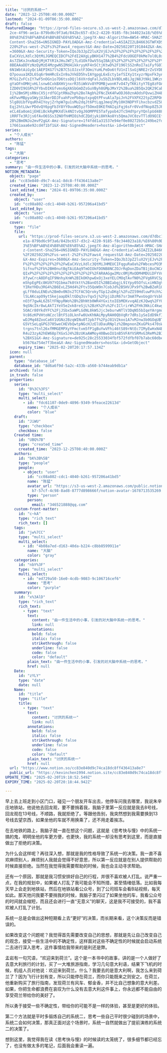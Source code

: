```yaml
---
title: "讨厌的系统一"
date: "2023-12-25T08:40:00.000Z"
lastmod: "2024-01-09T06:35:00.000Z"
draft: false
featuredImage: "https://prod-files-secure.s3.us-west-2.amazonaws.com/d7dbc101-8\
  2ce-4f96-ae1a-879bd6c9f3a6/842bc657-d3c2-4220-9185-f8c344023a18/%E6%80%9D%E8%\
  80%83%E5%BF%AB%E4%B8%8E%E6%85%A2.jpeg?X-Amz-Algorithm=AWS4-HMAC-SHA256&X-Amz-\
  Content-Sha256=UNSIGNED-PAYLOAD&X-Amz-Credential=ASIAZI2LB4663GTWFXDS%2F20250\
  220%2Fus-west-2%2Fs3%2Faws4_request&X-Amz-Date=20250220T191844Z&X-Amz-Expires\
  =3600&X-Amz-Security-Token=IQoJb3JpZ2luX2VjEJv%2F%2F%2F%2F%2F%2F%2F%2F%2F%2Fw\
  EaCXVzLXdlc3QtMiJGMEQCIDCF%2FdI2AXgLyBKH1477%2B4%2FdcUOGEF0kMe7ol0L0xT5yAiA7B\
  As7ZbKxJnxNaDjMjKTtR1kJHuJWTj7Ld1OkfOwV5SqIBAjE%2F%2F%2F%2F%2F%2F%2F%2F%2F%2F\
  8BEAAaDDYzNzQyMzE4MzgwNSIMd4ikkryyKF4n5CtjKtwD%2F196lSS2nRoI7aiFyfGO7Kzotf8Dl\
  6N1WbtAiGyQc1AEPIKG7l%2B7C5iOJzxtF3OmiYuHLPeDo6tfU1nIlSxGjNRE2rZvSYDErLlpnEDl\
  Q7pouua1KDL6Sq6r9mHRcExIn9aJVkED5hvIAYgpgL6xEcty1efSIXy1txyzrNpxFk3yAouVt%2BD\
  M7GiZvFCsIY7wF5nOGn1o7D6tssDQjl6VXrdqFalJu5bZLbV8DLmBiJgjN8JtNkL1WKznGSRzMX2C\
  gYaOFnOMHjvHLlsnw6CxkBXHVjnxrR35iWkVv8YPOMBjwonKfvO47yTKKityY7Eg8zFOA9nZMacDu\
  IZD0VI9GSR%2FYbvDIKGfvms6gXASbGmDZsGuVByh8GMpJMxY2%2Bua%2B5Qx2QK29CabXKMnAhs6\
  Ij%2BmSMjsRNsCX5jrdfGCptRNaZhp%2Bo7Agb%2FNcZkK4FwODJ60znAOdsFQvwiZH4EdOhNcM3c\
  oKFwvMBpyaSWyjUJAerDDJFuahPzePb0qutxpqQtPFvuAla7piJn%2FVXPX22tpZ2RPOm8Xb1QMsd\
  5lg8UibfVquRh4IYoyjZrhpW7gu1sMu2dqJt6PtLqgJmeqlMy10H3NDPYFihxcbzvdZ5UsgAlFow8\
  Eqj2htLUwrPDdvQY6pgFb3Y8YY0uuWQ5yzf5OmxE0KEfHAIqiFqj6sFr0VvdfNop8Z5JPO6lZ1BEf\
  eCL4Ea0om1jEHEiBckRgMKXdlk4NItvOgJ6OMPPE5Tafypob4JTc5HdYpryYQnlpUd488L3VliQDd\
  iRRFTe3RJjs6fAvO6SSs32NOfhHMIOihdCZQdjyki8HYAo8Ys5QmaJVC0zvTTldO9ECEfJ%2B5p2%\
  2B%2BmONJo2mvP2g&X-Amz-Signature=1f4fdd1a31537e94ef0e80272b5c249be2fd83f36c40\
  17661aaa6e92cd4f1bf1&X-Amz-SignedHeaders=host&x-id=GetObject"
series:
  - "个人成长"
authors:
  - "陈猛"
tags:
  - "大脑"
categories:
  - "思考"
summary: "由一件生活中的小事，引发的对大脑中系统一的思考。"
NOTION_METADATA:
  object: "page"
  id: "cc83e840-d9c7-4ca1-8dc8-ff436413a8e7"
  created_time: "2023-12-25T08:40:00.000Z"
  last_edited_time: "2024-01-09T06:35:00.000Z"
  created_by:
    object: "user"
    id: "cc08a802-cdc1-4040-b261-957206a41bd5"
  last_edited_by:
    object: "user"
    id: "cc08a802-cdc1-4040-b261-957206a41bd5"
  cover:
    type: "file"
    file:
      url: "https://prod-files-secure.s3.us-west-2.amazonaws.com/d7dbc101-82ce-4f96-a\
        e1a-879bd6c9f3a6/842bc657-d3c2-4220-9185-f8c344023a18/%E6%80%9D%E8%80%8\
        3%E5%BF%AB%E4%B8%8E%E6%85%A2.jpeg?X-Amz-Algorithm=AWS4-HMAC-SHA256&X-Am\
        z-Content-Sha256=UNSIGNED-PAYLOAD&X-Amz-Credential=ASIAZI2LB466RNIKNTUS\
        %2F20250220%2Fus-west-2%2Fs3%2Faws4_request&X-Amz-Date=20250220T191757Z\
        &X-Amz-Expires=3600&X-Amz-Security-Token=IQoJb3JpZ2luX2VjEJv%2F%2F%2F%2\
        F%2F%2F%2F%2F%2F%2FwEaCXVzLXdlc3QtMiJHMEUCIFqguRaOa%2FWbcesPO3MtntRroe2\
        5ifnuf%2Fb%2BH0nutBgTAiEAq9TmOIOkFDONB8NCZOJrRqDonZDaTB1j8oCNCAt9JW8qiA\
        QIxP%2F%2F%2F%2F%2F%2F%2F%2F%2F%2FARAAGgw2Mzc0MjMxODM4MDUiDFYVnTi3b1bph\
        XfywCrcA8DFqIF9NnhyXnW%2BIkOKhpwOxOj3xeYELCMOqTAvfN0%2FVg6RVCSp8z9OaI0v\
        m5hpEgPEc8KU97YQ1bma7k0tktt%2BanO5I%2BBIabgjL91Ypy05OfsLxiHN3gV7bqqRVYV\
        YIReYHDu3RG4%2B6EvLZ5Hd4%2Ftv35QoW9n7CobJd%2B5HVJPx9f%2BwBZeR1QG38QTRKU\
        gLff0duLENEu%2Bm0v0N3s2TCFAC5QrokyTGp12uDKgl%2FuZI59HdluwPXch%2FojyyuVT\
        lSLAKcapO9ytSkejaapDkltGDq3sv7qx5j%2FpjiDzR67sr3mATPwvUogUrVsbkXGYsuEbt\
        nO3f7gwAL6Z6lYFNpyRWo%2B%2BhNtb0WR4YGxitoIEbMEKvvqAEzKJQwq%2FYOVoziKWOp\
        9qSNcIkr8wLAkT1YeV5e2xk8reSjL%2BzK%2Fu%2FcIClrirW%2FHk3NkiC4kwgL%2BJDpi\
        5OACr80YkdYFC%2FjJSbx5aWPLGdNL8kWSJjc3eburwNTlV3DqN55bIqeYArgmo%2FVqvL8\
        Vc86zKPVHtoNCzclBtF5iOLknFw0UxKhNALMpyRAH0QbVqRr7dRs1ySeIdD9kfIyPTZpQ0S\
        wDJMq48ZooCa6V1UGNz2BzqWINu0TJpb7f%2FpJ81V2koo1A7vMJnw3b0GOqUBTtMxEPRY3\
        G5VtSeLqGPG3705weCHEVbQwtpNGcHJzElUDauRNplz%2BmpnonZKuGPks470sW9EaMZSOo\
        trgns7tnl26xfMMGEMPXyYFmctvm5fP1gBuYwVFhi46tS89rNtEc7IMyEwHxN4BALUANGJP\
        R4u23zyA2hEW68p7XGxSJ4%2BzUKaAWMoy40BwoIU1nB5VFAYVSRMvG3ReM%2BIjqx20Nbk\
        %2BXS1&X-Amz-Signature=de925c28c25533034fbf572fdfbf07b7abc60dbe35bcffc2\
        b5676a754e7f3bea&X-Amz-SignedHeaders=host&x-id=GetObject"
      expiry_time: "2025-02-20T20:17:57.134Z"
  icon: null
  parent:
    type: "database_id"
    database_id: "8d6a6f9d-5a2c-433b-a560-b744eab9db1a"
  archived: false
  in_trash: false
  properties:
    series:
      id: "B%3C%3FS"
      type: "multi_select"
      multi_select:
        - id: "fdc61107-0de9-4896-9349-9feace22613d"
          name: "个人成长"
          color: "blue"
    draft:
      id: "JiWU"
      type: "checkbox"
      checkbox: false
    Created time:
      id: "UBQ%7B"
      type: "created_time"
      created_time: "2023-12-25T08:40:00.000Z"
    authors:
      id: "bK%3B%5B"
      type: "people"
      people:
        - object: "user"
          id: "cc08a802-cdc1-4040-b261-957206a41bd5"
          name: "陈猛"
          avatar_url: "https://s3-us-west-2.amazonaws.com/public.notion-static.com/775523\
            b7-57cf-4c98-8ad8-8777d898666f/notion-avatar-1678713535269.png"
          type: "person"
          person:
            email: "346521888@qq.com"
    custom-front-matter:
      id: "c~kA"
      type: "rich_text"
      rich_text: []
    tags:
      id: "jw%7CC"
      type: "multi_select"
      multi_select:
        - id: "4b08a7ed-d163-40da-b224-c8bb8599911e"
          name: "大脑"
          color: "gray"
    categories:
      id: "nbY%3F"
      type: "multi_select"
      multi_select:
        - id: "ed729a50-16e0-4cdb-9083-9c106716cef6"
          name: "思考"
          color: "purple"
    summary:
      id: "x%3AlD"
      type: "rich_text"
      rich_text:
        - type: "text"
          text:
            content: "由一件生活中的小事，引发的对大脑中系统一的思考。"
            link: null
          annotations:
            bold: false
            italic: false
            strikethrough: false
            underline: false
            code: false
            color: "default"
          plain_text: "由一件生活中的小事，引发的对大脑中系统一的思考。"
          href: null
    Date:
      id: "zYLY"
      type: "date"
      date: null
    Name:
      id: "title"
      type: "title"
      title:
        - type: "text"
          text:
            content: "讨厌的系统一"
            link: null
          annotations:
            bold: false
            italic: false
            strikethrough: false
            underline: false
            code: false
            color: "default"
          plain_text: "讨厌的系统一"
          href: null
  url: "https://www.notion.so/cc83e840d9c74ca18dc8ff436413a8e7"
  public_url: "https://kevinchen1994.notion.site/cc83e840d9c74ca18dc8ff436413a8e7"
UPDATE_TIME: "2025-02-20T19:18:52.549Z"
EXPIRY_TIME: "2025-02-20T20:18:44.942Z"

---
```

<link rel="stylesheet" href="https://cdn.jsdelivr.net/npm/katex@0.16.2/dist/katex.min.css" integrity="sha384-bYdxxUwYipFNohQlHt0bjN/LCpueqWz13HufFEV1SUatKs1cm4L6fFgCi1jT643X" crossorigin="anonymous">


早上去上班走到小区门口，碰见一个朋友开车出去，他停车问我去哪里，我说朱辛庄地铁站，他说他去回龙观，要不要捎着我，我脑子里第一反应就是我去8号线，回龙观在13号线，不顺路，我就拒绝了。等跟他告别，我突然想到我需要换到13号线去望京西，如果坐他的车就不用换乘了，还不用走着挨冻。


在去地铁的路上，我脑子就一直在想这个问题，这就是《思考快与慢》中的系统一搞的鬼，明明坐他的车更方便，也更快，我的系统一却没有思考到这里，而是直接做出了拒绝的决策。


为什么会这样呢？再往深入想，那就是我的性格导致了系统一的决策。我一直不喜欢麻烦别人，麻烦别人我就会觉得不好意思，所以第一反应就是在别人提供帮助的时候直接拒绝。当然在我觉得我需要帮助的时候，我也会主动寻求帮助。


还有一个原因，那就是我习惯安排好自己的行程，并很不喜欢被人打乱。说严重一点，在我的规划中，如果被人打乱了我可能会不知所措，甚至情绪低落。比如我每天早上会走到地铁站，然后在地铁站看公众号，到了公司班车会看B站视频，每天如此。那天他问我要不要捎我的时候，我脑子里闪过了如果坐他的车，我看公众号的时间就会缩短，而且还会进行一直“无意义”的聊天，这是我不可接受的，我不喜欢被人打乱了计划。


系统一总是会做出这种短期看上去“更好”的决策，而长期来看，这个决策反而是错误的。


如果改变这个问题呢？我觉得首先需要改变自己的思想，那就是先让自己改变自己的观念，接受一些生活中的不确定性，这样面对这些不确定性的时候就会启动系统二去进行深入思考，这件事情给我带来的是利还是弊。


孟岩有一句咒语，“欢迎来到荷兰”。这个是一本书中的故事，讲的是一个人做好了去意大利旅行的计划，买了一大堆旅游指南，学习几句意大利语，结果下飞机的时候，机组人员对他说：欢迎来到荷兰。什么？我要去的是意大利啊，我怎么来到荷兰了？因为飞行计划有变，所以只能停在荷兰，而你只能既来之则安之。在荷兰，他重新购买了旅行指南，发现荷兰有风车、郁金香，并不比自己想象的意大利差。如果，你把生命都浪费在哀叹为什么没有去意大利这件事上，你永远都不能自由的享受荷兰带给你的美好了。


所以勇于接受一些不确定性，带给你的可能不是一样的体验，甚至是更好的体验。


第二个方法就是平时多锻炼自己的系统二，思考一些自己平时很少碰到的场景中，系统二会如何决策，那真正面对这个场景时，系统一自然就做出了提前演练的系统二的决策了。


想到这里，我觉得我在读《思考快与慢》的时候读的太笼统了，很多细节都已经忘了，也没有做太多的笔记，后面我会重读一遍。

